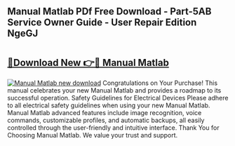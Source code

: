 ## Manual Matlab PDf Free Download - Part-5AB Service Owner Guide - User Repair Edition NgeGJ

# <h2><a href="http://cf15757.oget.top/?id=Manual+Matlab">🔗Download New 👉🔴 Manual Matlab</a></h2>

[![Manual Matlab new download](https://i.imgur.com/5g1atiW.png)](http://cf15757.oget.top/?id=Manual+Matlab)
Congratulations on Your Purchase! This manual celebrates your new Manual Matlab and provides a roadmap to its successful operation. Safety Guidelines for Electrical Devices Please adhere to all electrical safety guidelines when using your new Manual Matlab. Manual Matlab advanced features include image recognition, voice commands, customizable profiles, and automatic backups, all easily controlled through the user-friendly and intuitive interface. Thank You for Choosing Manual Matlab. We value your trust and support.
